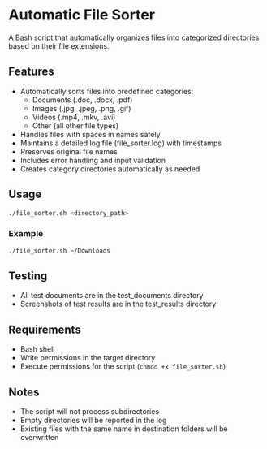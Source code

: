 # Automatic File Sorter

A Bash script that automatically organizes files into categorized directories based on their file extensions.

## Features

- Automatically sorts files into predefined categories:
  - Documents (.doc, .docx, .pdf)
  - Images (.jpg, .jpeg, .png, .gif)
  - Videos (.mp4, .mkv, .avi)
  - Other (all other file types)
- Handles files with spaces in names safely
- Maintains a detailed log file (file_sorter.log) with timestamps
- Preserves original file names
- Includes error handling and input validation
- Creates category directories automatically as needed

## Usage

```bash
./file_sorter.sh <directory_path>
```

### Example
```bash
./file_sorter.sh ~/Downloads
```

## Testing
- All test documents are in the test_documents directory
- Screenshots of test results are in the test_results directory


## Requirements

- Bash shell
- Write permissions in the target directory
- Execute permissions for the script (`chmod +x file_sorter.sh`)

## Notes

- The script will not process subdirectories
- Empty directories will be reported in the log
- Existing files with the same name in destination folders will be overwritten